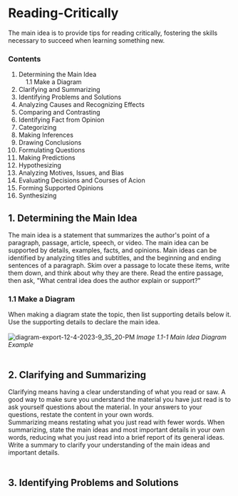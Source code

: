 # Reading-Critically
The main idea is to provide tips for reading critically, fostering the skills necessary to succeed when learning something new.

### Contents
1. Determining the Main Idea\
&nbsp;&nbsp;&nbsp;&nbsp;1.1 Make a Diagram
2. Clarifying and Summarizing
3. Identifying Problems and Solutions
4. Analyzing Causes and Recognizing Effects
5. Comparing and Contrasting
6. Identifying Fact from Opinion
7. Categorizing
8. Making Inferences
9. Drawing Conclusions
10. Formulating Questions
11. Making Predictions
12. Hypothesizing
13. Analyzing Motives, Issues, and Bias
14. Evaluating Decisions and Courses of Acion
15. Forming Supported Opinions
16. Synthesizing

## 1. Determining the Main Idea
The main idea is a statement that summarizes the author's point of a paragraph, passage, article, speech, or video. The main idea can be supported by details, examples, facts, and opinions. Main ideas can be identified by analyzing titles and subtitles, and the beginning and ending sentences of a paragraph. Skim over a passage to locate these items, write them down, and think about why they are there. Read the entire passage, then ask, "What central idea does the author explain or support?"

### 1.1 Make a Diagram
When making a diagram state the topic, then list supporting details below it. Use the supporting details to declare the main idea.
<br/>
<br/>
![diagram-export-12-4-2023-9_35_20-PM](https://github.com/eriaht/Reading-Critically/assets/44909814/0afdcfae-f20c-4ebf-ad39-8b2706283234)
*Image 1.1-1 Main Idea Diagram Example*
<br/>
<br/>
## 2. Clarifying and Summarizing
Clarifying means having a clear understanding of what you read or saw. A good way to make sure you understand the material you have just read is to ask yourself questions about the material. In your answers to your questions, restate the content in your own words.
<br/>
Summarizing means restating what you just read with fewer words. When summarizing, state the main ideas and most important details in your own words, reducing what you just read into a brief report of its general ideas.
<br/>
Write a summary to clarify your understanding of the main ideas and important details.
<br/>
<br/>
## 3. Identifying Problems and Solutions
